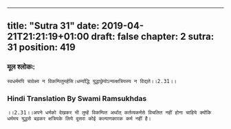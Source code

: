 
---
title: "Sutra 31"
date: 2019-04-21T21:21:19+01:00
draft: false
chapter: 2
sutra: 31
position: 419
---
### मूल श्लोकः:
```
स्वधर्ममपि चावेक्ष्य न विकम्पितुमर्हसि।धर्म्याद्धि युद्धाछ्रेयोऽन्यत्क्षत्रियस्य न विद्यते।।2.31।।

```

### Hindi Translation By Swami Ramsukhdas
```
।।2.31।।अपने धर्मको देखकर भी तुम्हें विकम्पित अर्थात् कर्तव्यकर्मसे विचलित नहीं होना चाहिये क्योंकि धर्ममय युद्धसे बढ़कर क्षत्रियके लिये दूसरा कोई कल्याणकारक कर्म नहीं है।

```

